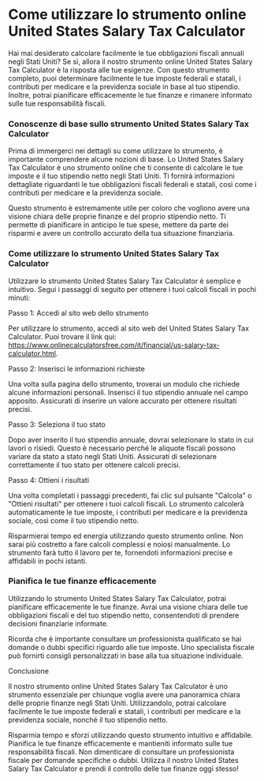 Come utilizzare lo strumento online United States Salary Tax Calculator
=======================================================================

Hai mai desiderato calcolare facilmente le tue obbligazioni fiscali annuali negli Stati Uniti? Se sì, allora il nostro strumento online United States Salary Tax Calculator è la risposta alle tue esigenze. Con questo strumento completo, puoi determinare facilmente le tue imposte federali e statali, i contributi per medicare e la previdenza sociale in base al tuo stipendio. Inoltre, potrai pianificare efficacemente le tue finanze e rimanere informato sulle tue responsabilità fiscali.

### Conoscenze di base sullo strumento United States Salary Tax Calculator

Prima di immergerci nei dettagli su come utilizzare lo strumento, è importante comprendere alcune nozioni di base. Lo United States Salary Tax Calculator è uno strumento online che ti consente di calcolare le tue imposte e il tuo stipendio netto negli Stati Uniti. Ti fornirà informazioni dettagliate riguardanti le tue obbligazioni fiscali federali e statali, così come i contributi per medicare e la previdenza sociale.

Questo strumento è estremamente utile per coloro che vogliono avere una visione chiara delle proprie finanze e del proprio stipendio netto. Ti permette di pianificare in anticipo le tue spese, mettere da parte dei risparmi e avere un controllo accurato della tua situazione finanziaria.

### Come utilizzare lo strumento United States Salary Tax Calculator

Utilizzare lo strumento United States Salary Tax Calculator è semplice e intuitivo. Segui i passaggi di seguito per ottenere i tuoi calcoli fiscali in pochi minuti:

Passo 1: Accedi al sito web dello strumento

Per utilizzare lo strumento, accedi al sito web del United States Salary Tax Calculator. Puoi trovare il link qui: <https://www.onlinecalculatorsfree.com/it/financial/us-salary-tax-calculator.html>.

Passo 2: Inserisci le informazioni richieste

Una volta sulla pagina dello strumento, troverai un modulo che richiede alcune informazioni personali. Inserisci il tuo stipendio annuale nel campo apposito. Assicurati di inserire un valore accurato per ottenere risultati precisi.

Passo 3: Seleziona il tuo stato

Dopo aver inserito il tuo stipendio annuale, dovrai selezionare lo stato in cui lavori o risiedi. Questo è necessario perché le aliquote fiscali possono variare da stato a stato negli Stati Uniti. Assicurati di selezionare correttamente il tuo stato per ottenere calcoli precisi.

Passo 4: Ottieni i risultati

Una volta completati i passaggi precedenti, fai clic sul pulsante "Calcola" o "Ottieni risultati" per ottenere i tuoi calcoli fiscali. Lo strumento calcolerà automaticamente le tue imposte, i contributi per medicare e la previdenza sociale, così come il tuo stipendio netto.

Risparmierai tempo ed energia utilizzando questo strumento online. Non sarai più costretto a fare calcoli complessi e noiosi manualmente. Lo strumento farà tutto il lavoro per te, fornendoti informazioni precise e affidabili in pochi istanti.

### Pianifica le tue finanze efficacemente

Utilizzando lo strumento United States Salary Tax Calculator, potrai pianificare efficacemente le tue finanze. Avrai una visione chiara delle tue obbligazioni fiscali e del tuo stipendio netto, consentendoti di prendere decisioni finanziarie informate.

Ricorda che è importante consultare un professionista qualificato se hai domande o dubbi specifici riguardo alle tue imposte. Uno specialista fiscale può fornirti consigli personalizzati in base alla tua situazione individuale.

Conclusione

Il nostro strumento online United States Salary Tax Calculator è uno strumento essenziale per chiunque voglia avere una panoramica chiara delle proprie finanze negli Stati Uniti. Utilizzandolo, potrai calcolare facilmente le tue imposte federali e statali, i contributi per medicare e la previdenza sociale, nonché il tuo stipendio netto.

Risparmia tempo e sforzi utilizzando questo strumento intuitivo e affidabile. Pianifica le tue finanze efficacemente e mantieniti informato sulle tue responsabilità fiscali. Non dimenticare di consultare un professionista fiscale per domande specifiche o dubbi. Utilizza il nostro United States Salary Tax Calculator e prendi il controllo delle tue finanze oggi stesso!